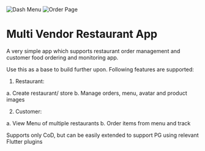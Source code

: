 ![Dash   Menu](https://user-images.githubusercontent.com/72376447/128132983-6e98719a-a903-4ce5-923d-83dc3aa2b2bd.png)
![Order Page](https://user-images.githubusercontent.com/72376447/128133003-c62ebced-c36b-4c0d-aa5f-94dc421bdc69.png)
# Multi Vendor Restaurant App

A very simple app which supports restaurant order management and customer food ordering and monitoring app.

Use this as a base to build further upon. Following features are supported:

1. Restaurant:

a. Create restaurant/ store
b. Manage orders, menu, avatar and product images

2. Customer:

a. View Menu of multiple restaurants
b. Order items from menu and track

Supports only CoD, but can be easily extended to support PG using relevant Flutter plugins

